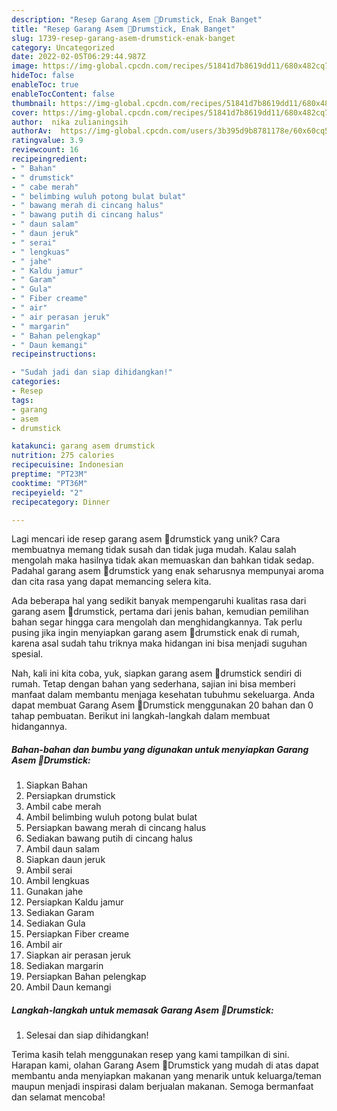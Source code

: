 ```yaml
---
description: "Resep Garang Asem 🍗Drumstick, Enak Banget"
title: "Resep Garang Asem 🍗Drumstick, Enak Banget"
slug: 1739-resep-garang-asem-drumstick-enak-banget
category: Uncategorized
date: 2022-02-05T06:29:44.987Z
image: https://img-global.cpcdn.com/recipes/51841d7b8619dd11/680x482cq70/garang-asem-drumstick-foto-resep-utama.jpg
hideToc: false
enableToc: true
enableTocContent: false
thumbnail: https://img-global.cpcdn.com/recipes/51841d7b8619dd11/680x482cq70/garang-asem-drumstick-foto-resep-utama.jpg
cover: https://img-global.cpcdn.com/recipes/51841d7b8619dd11/680x482cq70/garang-asem-drumstick-foto-resep-utama.jpg
author:  nika zulianingsih
authorAv:  https://img-global.cpcdn.com/users/3b395d9b8781178e/60x60cq50/avatar.jpg
ratingvalue: 3.9
reviewcount: 16
recipeingredient:
- " Bahan"
- " drumstick"
- " cabe merah"
- " belimbing wuluh potong bulat bulat"
- " bawang merah di cincang halus"
- " bawang putih di cincang halus"
- " daun salam"
- " daun jeruk"
- " serai"
- " lengkuas"
- " jahe"
- " Kaldu jamur"
- " Garam"
- " Gula"
- " Fiber creame"
- " air"
- " air perasan jeruk"
- " margarin"
- " Bahan pelengkap"
- " Daun kemangi"
recipeinstructions:

- "Sudah jadi dan siap dihidangkan!"
categories:
- Resep
tags:
- garang
- asem
- drumstick

katakunci: garang asem drumstick 
nutrition: 275 calories
recipecuisine: Indonesian
preptime: "PT23M"
cooktime: "PT36M"
recipeyield: "2"
recipecategory: Dinner

---
```



Lagi mencari ide resep garang asem 🍗drumstick yang unik? Cara membuatnya memang tidak susah dan tidak juga mudah. Kalau salah mengolah maka hasilnya tidak akan memuaskan dan bahkan tidak sedap. Padahal garang asem 🍗drumstick yang enak seharusnya mempunyai aroma dan cita rasa yang dapat memancing selera kita.




Ada beberapa hal yang sedikit banyak mempengaruhi kualitas rasa dari garang asem 🍗drumstick, pertama dari jenis bahan, kemudian pemilihan bahan segar hingga cara mengolah dan menghidangkannya. Tak perlu pusing jika ingin menyiapkan garang asem 🍗drumstick enak di rumah, karena asal sudah tahu triknya maka hidangan ini bisa menjadi suguhan spesial.


Nah, kali ini kita coba, yuk, siapkan garang asem 🍗drumstick sendiri di rumah. Tetap dengan bahan yang sederhana, sajian ini bisa memberi manfaat dalam membantu menjaga kesehatan tubuhmu sekeluarga. Anda dapat membuat Garang Asem 🍗Drumstick menggunakan 20 bahan dan 0 tahap pembuatan. Berikut ini langkah-langkah dalam membuat hidangannya.

<!--inarticleads1-->

##### Bahan-bahan dan bumbu yang digunakan untuk menyiapkan Garang Asem 🍗Drumstick:

1. Siapkan  Bahan
1. Persiapkan  drumstick
1. Ambil  cabe merah
1. Ambil  belimbing wuluh potong bulat bulat
1. Persiapkan  bawang merah di cincang halus
1. Sediakan  bawang putih di cincang halus
1. Ambil  daun salam
1. Siapkan  daun jeruk
1. Ambil  serai
1. Ambil  lengkuas
1. Gunakan  jahe
1. Persiapkan  Kaldu jamur
1. Sediakan  Garam
1. Sediakan  Gula
1. Persiapkan  Fiber creame
1. Ambil  air
1. Siapkan  air perasan jeruk
1. Sediakan  margarin
1. Persiapkan  Bahan pelengkap
1. Ambil  Daun kemangi




<!--inarticleads2-->

##### Langkah-langkah untuk memasak Garang Asem 🍗Drumstick:


1. Selesai dan siap dihidangkan!



Terima kasih telah menggunakan resep yang kami tampilkan di sini. Harapan kami, olahan Garang Asem 🍗Drumstick yang mudah di atas dapat membantu anda menyiapkan makanan yang menarik untuk keluarga/teman maupun menjadi inspirasi dalam berjualan makanan. Semoga bermanfaat dan selamat mencoba!
